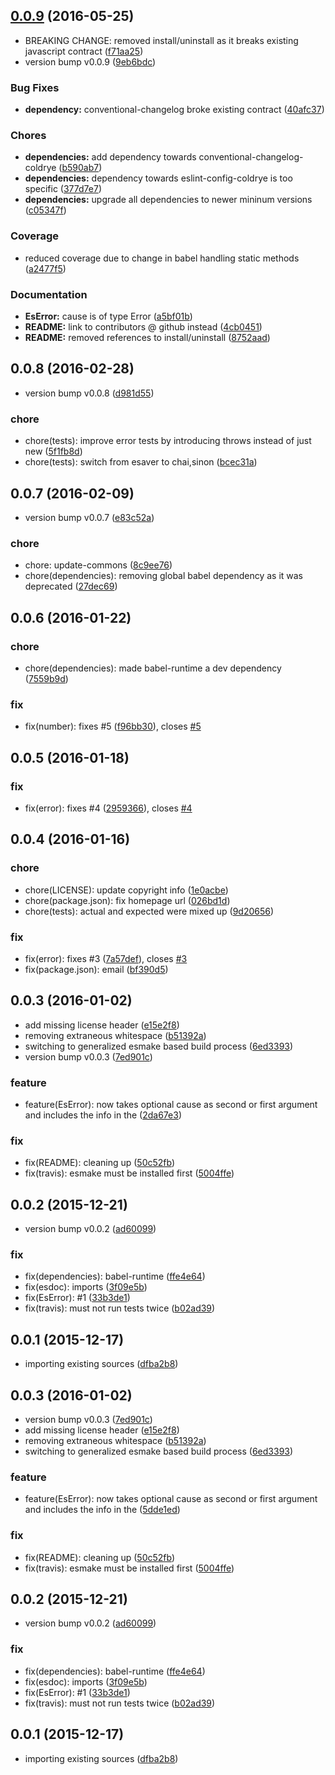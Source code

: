 <a name="0.0.9"></a>
## [0.0.9](https://github.com/coldrye-es/esbases/compare/v0.0.8...v0.0.9) (2016-05-25)


* BREAKING CHANGE: removed install/uninstall as it breaks existing javascript contract ([f71aa25](https://github.com/coldrye-es/esbases/commit/f71aa25))
* version bump v0.0.9 ([9eb6bdc](https://github.com/coldrye-es/esbases/commit/9eb6bdc))


### Bug Fixes

* **dependency:** conventional-changelog broke existing contract ([40afc37](https://github.com/coldrye-es/esbases/commit/40afc37))


### Chores

* **dependencies:** add dependency towards conventional-changelog-coldrye ([b590ab7](https://github.com/coldrye-es/esbases/commit/b590ab7))
* **dependencies:** dependency towards eslint-config-coldrye is too specific ([377d7e7](https://github.com/coldrye-es/esbases/commit/377d7e7))
* **dependencies:** upgrade all dependencies to newer mininum versions ([c05347f](https://github.com/coldrye-es/esbases/commit/c05347f))


### Coverage

* reduced coverage due to change in babel handling static methods ([a2477f5](https://github.com/coldrye-es/esbases/commit/a2477f5))


### Documentation

* **EsError:** cause is of type Error ([a5bf01b](https://github.com/coldrye-es/esbases/commit/a5bf01b))
* **README:** link to contributors @ github instead ([4cb0451](https://github.com/coldrye-es/esbases/commit/4cb0451))
* **README:** removed references to install/uninstall ([8752aad](https://github.com/coldrye-es/esbases/commit/8752aad))



<a name="0.0.8"></a>
## 0.0.8 (2016-02-28)


* version bump v0.0.8 ([d981d55](https://github.com/coldrye-es/esbases/commit/d981d55))

### chore

* chore(tests): improve error tests by introducing throws instead of just new ([5f1fb8d](https://github.com/coldrye-es/esbases/commit/5f1fb8d))
* chore(tests): switch from esaver to chai,sinon ([bcec31a](https://github.com/coldrye-es/esbases/commit/bcec31a))



<a name="0.0.7"></a>
## 0.0.7 (2016-02-09)


* version bump v0.0.7 ([e83c52a](https://github.com/coldrye-es/esbases/commit/e83c52a))

### chore

* chore: update-commons ([8c9ee76](https://github.com/coldrye-es/esbases/commit/8c9ee76))
* chore(dependencies): removing global babel dependency as it was deprecated ([27dec69](https://github.com/coldrye-es/esbases/commit/27dec69))



<a name="0.0.6"></a>
## 0.0.6 (2016-01-22)


### chore

* chore(dependencies): made babel-runtime a dev dependency ([7559b9d](https://github.com/coldrye-es/esbases/commit/7559b9d))

### fix

* fix(number): fixes #5 ([f96bb30](https://github.com/coldrye-es/esbases/commit/f96bb30)), closes [#5](https://github.com/coldrye-es/esbases/issues/5)



<a name="0.0.5"></a>
## 0.0.5 (2016-01-18)


### fix

* fix(error): fixes #4 ([2959366](https://github.com/coldrye-es/esbases/commit/2959366)), closes [#4](https://github.com/coldrye-es/esbases/issues/4)



<a name="0.0.4"></a>
## 0.0.4 (2016-01-16)


### chore

* chore(LICENSE): update copyright info ([1e0acbe](https://github.com/coldrye-es/esbases/commit/1e0acbe))
* chore(package.json): fix homepage url ([026bd1d](https://github.com/coldrye-es/esbases/commit/026bd1d))
* chore(tests): actual and expected were mixed up ([9d20656](https://github.com/coldrye-es/esbases/commit/9d20656))

### fix

* fix(error): fixes #3 ([7a57def](https://github.com/coldrye-es/esbases/commit/7a57def)), closes [#3](https://github.com/coldrye-es/esbases/issues/3)
* fix(package.json): email ([bf390d5](https://github.com/coldrye-es/esbases/commit/bf390d5))



<a name="0.0.3"></a>
## 0.0.3 (2016-01-02)


* add missing license header ([e15e2f8](https://github.com/coldrye-es/esbases/commit/e15e2f8))
* removing extraneous whitespace ([b51392a](https://github.com/coldrye-es/esbases/commit/b51392a))
* switching to generalized esmake based build process ([6ed3393](https://github.com/coldrye-es/esbases/commit/6ed3393))
* version bump v0.0.3 ([7ed901c](https://github.com/coldrye-es/esbases/commit/7ed901c))

### feature

* feature(EsError): now takes optional cause as second or first argument and includes the info in the  ([2da67e3](https://github.com/coldrye-es/esbases/commit/2da67e3))

### fix

* fix(README): cleaning up ([50c52fb](https://github.com/coldrye-es/esbases/commit/50c52fb))
* fix(travis): esmake must be installed first ([5004ffe](https://github.com/coldrye-es/esbases/commit/5004ffe))



<a name="0.0.2"></a>
## 0.0.2 (2015-12-21)


* version bump v0.0.2 ([ad60099](https://github.com/coldrye-es/esbases/commit/ad60099))

### fix

* fix(dependencies): babel-runtime ([ffe4e64](https://github.com/coldrye-es/esbases/commit/ffe4e64))
* fix(esdoc): imports ([3f09e5b](https://github.com/coldrye-es/esbases/commit/3f09e5b))
* fix(EsError): #1 ([33b3de1](https://github.com/coldrye-es/esbases/commit/33b3de1))
* fix(travis): must not run tests twice ([b02ad39](https://github.com/coldrye-es/esbases/commit/b02ad39))



<a name="0.0.1"></a>
## 0.0.1 (2015-12-17)


* importing existing sources ([dfba2b8](https://github.com/coldrye-es/esbases/commit/dfba2b8))



<a name="0.0.3"></a>
## 0.0.3 (2016-01-02)


* version bump v0.0.3 ([7ed901c](https://github.com/coldrye-es/esbases/commit/7ed901c))
* add missing license header ([e15e2f8](https://github.com/coldrye-es/esbases/commit/e15e2f8))
* removing extraneous whitespace ([b51392a](https://github.com/coldrye-es/esbases/commit/b51392a))
* switching to generalized esmake based build process ([6ed3393](https://github.com/coldrye-es/esbases/commit/6ed3393))

### feature

* feature(EsError): now takes optional cause as second or first argument and includes the info in the  ([5dde1ed](https://github.com/coldrye-es/esbases/commit/5dde1ed))

### fix

* fix(README): cleaning up ([50c52fb](https://github.com/coldrye-es/esbases/commit/50c52fb))
* fix(travis): esmake must be installed first ([5004ffe](https://github.com/coldrye-es/esbases/commit/5004ffe))


<a name="0.0.2"></a>
## 0.0.2 (2015-12-21)


* version bump v0.0.2 ([ad60099](https://github.com/coldrye-es/esbases/commit/ad60099))

### fix

* fix(dependencies): babel-runtime ([ffe4e64](https://github.com/coldrye-es/esbases/commit/ffe4e64))
* fix(esdoc): imports ([3f09e5b](https://github.com/coldrye-es/esbases/commit/3f09e5b))
* fix(EsError): #1 ([33b3de1](https://github.com/coldrye-es/esbases/commit/33b3de1))
* fix(travis): must not run tests twice ([b02ad39](https://github.com/coldrye-es/esbases/commit/b02ad39))


<a name="0.0.1"></a>
## 0.0.1 (2015-12-17)


* importing existing sources ([dfba2b8](https://github.com/coldrye-es/esbases/commit/dfba2b8))

